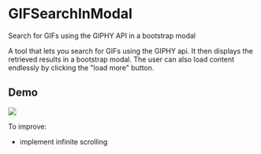 # GIFSearchInModal
Search for GIFs using the GIPHY API in a bootstrap modal

A tool that lets you search for GIFs using the GIPHY api. It then displays the retrieved results in a bootstrap modal. The user can also load content endlessly by clicking the "load more" button.

Demo
----
![](demo.gif)


To improve:
- implement infinite scrolling
